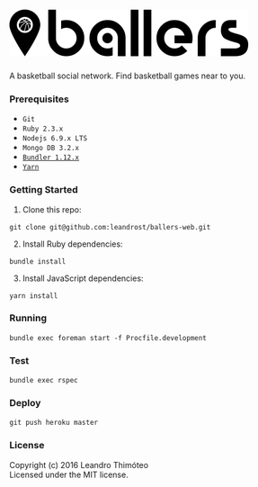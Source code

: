 # ![Ballers](media/logo.png)

A basketball social network. Find basketball games near to you.

### Prerequisites
* `Git`
* `Ruby 2.3.x`
* `Nodejs 6.9.x LTS`
* `Mongo DB 3.2.x`
* [`Bundler 1.12.x`](http://bundler.io/)
* [`Yarn`](https://yarnpkg.com/)

### Getting Started
1. Clone this repo:
  ```
  git clone git@github.com:leandrost/ballers-web.git
  ```
2. Install Ruby dependencies:
  ```
  bundle install
  ```
3. Install JavaScript dependencies:
  ```
  yarn install
  ```

### Running
```
bundle exec foreman start -f Procfile.development
```

### Test
```
bundle exec rspec
```

### Deploy
```
git push heroku master
```

### License

Copyright (c) 2016 Leandro Thimóteo<br/>
Licensed under the MIT license.
